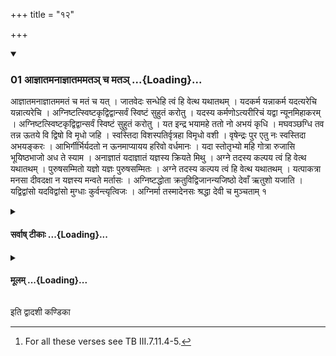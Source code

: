 +++
title = "१२"

+++

<div class="js_include" includetitle="true" newlevelforh1="3" unfilled url="/vedAH_yajuH/taittirIyam/sUtram/ApastambaH/shrautam/vishvAsa-prastutiH/03/12/01_AjnAtamanAjnAtamamata~n_cha_mata~n.md">
<details open><summary><h3>01 आज्ञातमनाज्ञातममतञ् च मतञ् ...{Loading}...</h3></summary>

आज्ञातमनाज्ञातममतं च मतं च यत् । जातवेदः सन्धेहि त्वं हि वेत्थ यथातथम् । यदकर्म यन्नाकर्म यदत्यरेचि यन्नात्यरेचि । अग्निष्टत्स्विष्टकृद्विद्वान्सर्वं स्विष्टं सुहुतं करोतु । यदस्य कर्मणोऽत्यरीरिचं यद्वा न्यूनमिहाकरम् । अग्निष्टत्स्विष्टकृद्विद्वान्सर्वं स्विष्टं सुहुतं करोतु । यत इन्द्र भयामहे ततो नो अभयं कृधि । मघवञ्छग्धि तव तन्न ऊतये वि द्विषो वि मृधो जहि । स्वस्तिदा विशस्पतिर्वृत्रहा विमृधो वशी । वृषेन्द्रः पुर एतु नः स्वस्तिदा अभयङ्करः । आभिर्गीर्भिर्यदतो न ऊनमाप्यायय हरिवो वर्धमानः । यदा स्तोतृभ्यो महि गोत्रा रुजासि भूयिष्ठभाजो अध ते स्याम । अनाज्ञातं यदाज्ञातं यज्ञस्य क्रियते मिथु । अग्ने तदस्य कल्पय त्वं हि वेत्थ यथातथम् । पुरुषसम्मितो यज्ञो यज्ञः पुरुषसम्मितः । अग्ने तदस्य कल्पय त्वं हि वेत्थ यथातथम् । यत्पाकत्रा मनसा दीवदक्षा न यज्ञस्य मन्वते मर्तासः । अग्निष्टद्धोता क्रतुविद्विजानन्यजिष्ठो देवाँ ऋतुशो यजाति । यद्विद्वांसो यदविद्वांसो मुग्धाः कुर्वन्त्यृत्विजः । अग्निर्मा तस्मादेनसः श्रद्धा देवी च मुञ्चताम् १
</details>
</div>
<div class="js_include collapsed" newlevelforh1="4" title="सर्वाष् टीकाः" unfilled url="/vedAH_yajuH/taittirIyam/sUtram/ApastambaH/shrautam/sarvASh_TIkAH/03/12/01_AjnAtamanAjnAtamamata~n_cha_mata~n.md">
<details><summary><h4>सर्वाष् टीकाः ...{Loading}...</h4></summary>
<details><summary>थिते</summary>

1. ajñātamanājñātamamatam....,[^1]  

[^1]: For all these verses see TB III.7.11.4-5.
</details>
</details>
</div>
<div class="js_include collapsed" newlevelforh1="4" title="मूलम्" unfilled url="/vedAH_yajuH/taittirIyam/sUtram/ApastambaH/shrautam/mUlam/03/12/01_AjnAtamanAjnAtamamata~n_cha_mata~n.md">
<details><summary><h4>मूलम् ...{Loading}...</h4></summary>

आज्ञातमनाज्ञातममतं च मतं च यत् । जातवेदः सन्धेहि त्वं हि वेत्थ यथातथम् । यदकर्म यन्नाकर्म यदत्यरेचि यन्नात्यरेचि । अग्निष्टत्स्विष्टकृद्विद्वान्सर्वं स्विष्टं सुहुतं करोतु । यदस्य कर्मणोऽत्यरीरिचं यद्वा न्यूनमिहाकरम् । अग्निष्टत्स्विष्टकृद्विद्वान्सर्वं स्विष्टं सुहुतं करोतु । यत इन्द्र भयामहे ततो नो अभयं कृधि । मघवञ्छग्धि तव तन्न ऊतये वि द्विषो वि मृधो जहि । स्वस्तिदा विशस्पतिर्वृत्रहा विमृधो वशी । वृषेन्द्रः पुर एतु नः स्वस्तिदा अभयङ्करः । आभिर्गीर्भिर्यदतो न ऊनमाप्यायय हरिवो वर्धमानः । यदा स्तोतृभ्यो महि गोत्रा रुजासि भूयिष्ठभाजो अध ते स्याम । अनाज्ञातं यदाज्ञातं यज्ञस्य क्रियते मिथु । अग्ने तदस्य कल्पय त्वं हि वेत्थ यथातथम् । पुरुषसम्मितो यज्ञो यज्ञः पुरुषसम्मितः । अग्ने तदस्य कल्पय त्वं हि वेत्थ यथातथम् । यत्पाकत्रा मनसा दीवदक्षा न यज्ञस्य मन्वते मर्तासः । अग्निष्टद्धोता क्रतुविद्विजानन्यजिष्ठो देवाँ ऋतुशो यजाति । यद्विद्वांसो यदविद्वांसो मुग्धाः कुर्वन्त्यृत्विजः । अग्निर्मा तस्मादेनसः श्रद्धा देवी च मुञ्चताम् १
</details>
</div>

  
इति द्वादशी कण्डिका 
